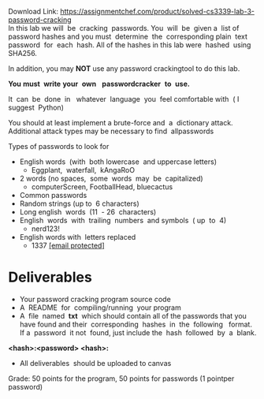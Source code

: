 Download Link: https://assignmentchef.com/product/solved-cs3339-lab-3-password-cracking
<br>
In​ ​this​ ​lab​ ​we​ ​will ​ be​ ​ cracking​              ​ passwords.​      ​You​     ​ will​       ​ be​        ​ ​given  ​  a​ ​ ​list​         of​​ ​password​ ​hashes​ and​​ ​you must ​ determine​             ​ the​       ​ corresponding​               ​ plain​   ​ text​      ​  ​password         ​ for​        ​ each​   ​               hash.​ ​​All​ ​of​ ​the​ ​hashes​ ​in​ this​ lab ​ were​   ​ hashed​             ​ using​  ​ SHA256.​




In​ ​addition,​ ​you​ ​may​ ​<strong>NOT</strong>​ ​use​ ​any​ ​password​ ​cracking​ ​tool​ ​to​ ​do​ ​this​ ​lab.

<strong>You</strong>​ ​<strong>must </strong>​ <strong>write</strong>​ ​ <strong>your</strong>​ ​ <strong>own</strong>​                 ​ ​ <strong>password</strong>​  <strong>cracker</strong>​   ​ <strong>to</strong>​         ​ <strong>use.</strong>​

It ​ can​   ​ be​        ​ done​   ​ in​ ​ ​       whatever ​ language​      ​ you​      ​               feel​​  ​comfortable      ​  with​ ​ (​ I ​ suggest​          ​ Python)​

You​ ​should​ ​at​ ​least​ ​implement​ ​a​ ​brute-force​ and​        ​ a​ ​ dictionary​    ​ attack.​    Additional​ ​attack​ ​types​ ​may​ ​be​ ​necessary​ ​to​ find​     ​ ​all​ ​passwords




Types​ ​of​ ​passwords​ ​to​ ​look​ ​for

<ul>

 <li>English​ words​ ​ ​(with ​ ​both​ lowercase​ ​ and​​ ​uppercase​ ​letters)

  <ul>

   <li>Eggplant, ​ waterfall,​ ​ kAngaRoO​</li>

  </ul></li>

 <li>2​ ​words​ ​(no​ spaces,​ ​ some​  ​ ​words ​ ​may ​ ​be ​ capitalized)​

  <ul>

   <li>computerScreen,​ ​FootballHead,​ ​bluecactus</li>

  </ul></li>

 <li>Common​ passwords​</li>

 <li>Random​ ​strings​ ​(up​ to​ ​ ​6​ ​characters)</li>

 <li>Long​ ​english ​ ​words ​ (11​ ​ -​​  26​    ​ characters)​</li>

 <li>English ​ words​ ​ ​with ​ trailing​ ​ numbers​          ​ and​      ​​symbols           ​  ​( up ​ ​to    ​ 4)​

  <ul>

   <li>nerd123!</li>

  </ul></li>

 <li>English​ ​words​ ​with ​ ​letters​ ​replaced

  <ul>

   <li>1337​ ​<a href="/cdn-cgi/l/email-protection" class="__cf_email__" data-cfemail="a7cfe7c4cc97d5">[email protected]</a></li>

  </ul></li>

</ul>




<h1>Deliverables</h1>

<ul>

 <li>Your​ ​password​ ​cracking​ ​program​ ​source​ ​code</li>

 <li>A ​ README​ ​ for​        ​ compiling/running​        ​ ​your​ ​program</li>

 <li>A ​ file​ ​ named​              ​ <strong>txt</strong>​             ​ which​ ​should​​ ​contain ​​all​ of​​ ​the​ ​passwords ​​that​ ​you ​ have​         found​ ​and​ ​their ​ corresponding​             ​ hashes​               ​ ​in ​ the​ ​  following​          ​ ​             format.​  If​​  a​ ​     ​password ​ it​​  ​not            ​  found,​   just​ ​include​ the​             ​ hash​   ​ followed​           ​ by​        ​ a​ ​ ​blank.</li>

</ul>




<strong>&lt;hash&gt;:&lt;password&gt; &lt;hash&gt;: </strong>




<ul>

 <li>All​ deliverables​ ​ ​should​ ​be​ ​uploaded​ ​to​ ​canvas</li>

</ul>




Grade:​ ​50​ ​points​ ​for​ ​the​ ​program,​ ​50​ ​points​ ​for​ ​passwords​ ​(1​ ​point​ ​per​ ​password)